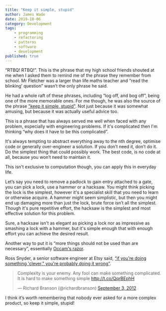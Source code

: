 ```yaml
---
title: "Keep it simple, stupid"
author: James Wade
date: 2019-10-06
category: Development
tags:
    - programming
    - refactoring
    - patterns
    - software
    - development
published: true
---
```

“RTBQ! RTBQ!”. This is the phrase that my high school friends shouted at me when I asked them to remind me of the phrase they remember from school. Mr Fletcher was a larger than life maths teacher and “read the blinking’ question” wasn’t the only phrase he said.

He had a whole raft of these phrases, including “log off, and bog off”, being one of the more memorable ones. For me though, he was also the source of the phrase ["keep it simple, stupid"](https://en.wikipedia.org/wiki/KISS_principle). Not just because it was somewhat amusing, but because it was actually useful advice too.
<!--more-->
This is a phrase that has always served me well when faced with any problem, especially with engineering problems. If it's complicated then I'm thinking “why does it have to be this complicated”.

It's always tempting to abstract everything away to the nth degree, optimise code or generally over-engineer a solution. If you don’t need it, don’t do it. Do the simplest thing that could possibly work. The best code, is no code at all, because you won’t need to maintain it.

This isn't exclusive to computation though, you can apply this in everyday life.

Let’s say you need to remove a padlock to gain entry attached to a gate, you can pick a lock, use a hammer or a hacksaw. You might think picking the lock is the simplest, however it's a specialist skill that you need to learn or otherwise acquire. A hammer might seem simplistic, but then you might end up damaging more than just the lock, brute force isn’t all the simplest. Though it's pure repetitive effort, the hacksaw is the simplest and most effective solution for this problem.

Sure, a hacksaw isn't as elegant as picking a lock nor as impressive as smashing a lock with a hammer, but it's simple enough that with enough effort you can achieve the desired result.

Another way to put it is “more things should not be used than are necessary”, essentially [Occam's razor](https://simple.wikipedia.org/wiki/Occam%27s_razor).

Ross Snyder, a senior software engineer at Etsy said, [“if you're doing something 'clever," you're probably doing it wrong”](https://arstechnica.com/information-technology/2011/10/when-clever-goes-wrong-how-etsy-overcame-poor-architectural-choices/?comments=1&post=22121149).

<blockquote class="twitter-tweet"><p lang="en" dir="ltr">Complexity is your enemy. Any fool can make something complicated. It is hard to make something simple <a href="http://t.co/QqrBEphH">http://t.co/QqrBEphH</a></p>&mdash; Richard Branson (@richardbranson) <a href="https://twitter.com/richardbranson/status/242582296157384704?ref_src=twsrc%5Etfw">September 3, 2012</a></blockquote> <script async src="https://platform.twitter.com/widgets.js" charset="utf-8"></script>

I think it’s worth remembering that nobody ever asked for a more complex product, so keep it simple, stupid!
